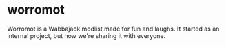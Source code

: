 # worromot
Worromot is a Wabbajack modlist made for fun and laughs. It started as an internal project, but now we're sharing it with everyone.
